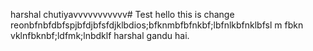 harshal chutiyavvvvvvvvvvv# Test
hello this is change
reonbfnbfdbfspjbfdjbfsfdjklbdios;bfknmbfbfnkbf;lbfnlkbfnklbfsl m
fbkn vklnfbknbf;ldfmk;lnbdklf
harshal gandu hai.
